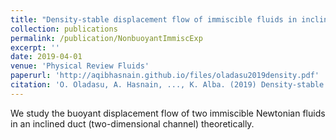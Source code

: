 ```yaml
---
title: "Density-stable displacement flow of immiscible fluids in inclined pipes"
collection: publications
permalink: /publication/NonbuoyantImmiscExp
excerpt: ''
date: 2019-04-01
venue: 'Physical Review Fluids'
paperurl: 'http://aqibhasnain.github.io/files/oladasu2019density.pdf'
citation: 'O. Oladasu, A. Hasnain, ..., K. Alba. (2019) Density-stable displacement flow of immiscible fluids in inclined pipes. &quot;.&quot; <i>Physical Review Fluids</i>. 4, 4 (044007).'
---
```

We study the buoyant displacement flow of two immiscible Newtonian fluids in an inclined duct (two-dimensional channel) theoretically. 

